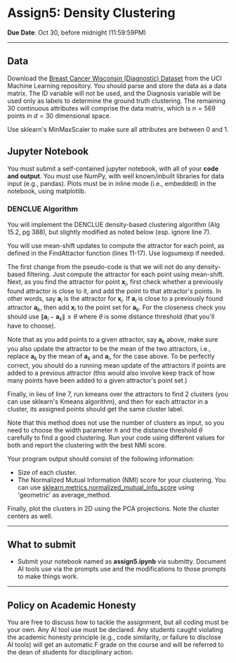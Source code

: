 <!--
.. title: CSCI4390-6390 Assign5
.. slug: dm_assign5
.. date: 2025-10-22 12:00:01 UTC-04:00
.. tags:
.. category:
.. link:
.. description:
.. has_math: True
.. type: text
-->

# Assign5: Density Clustering

**Due Date**: Oct 30, before midnight (11:59:59PM)

---
## Data

Download the [Breast Cancer Wisconsin (Diagnostic)
Dataset](https://archive.ics.uci.edu/dataset/17/breast+cancer+wisconsin+diagnostic) from
the UCI Machine Learning repository. You should parse and store the data as a data matrix.
The ID variable will not be used, and the Diagnosis variable will be used only as labels
to determine the ground truth clustering. The remaining 30 continuous attributes will comprise the data matrix, which
is $n=569$ points in $d=30$ dimensional space.

Use sklearn's MinMaxScaler to make sure all attributes are between 0 and 1.


## Jupyter Notebook

You must submit a self-contained jupyter notebook, with all of your **code and output**.
You must use NumPy, with well known/inbuilt libraries for data input (e.g., pandas). Plots
must be in inline mode (i.e., embedded) in the notebook, using matplotlib.

### DENCLUE Algorithm

You will implement the DENCLUE density-based clustering algorithm (Alg 15.2, pg 388), 
but slightly modified as noted below (esp. ignore line 7).

You will use mean-shift updates to compute the attractor for each point, as defined in the
FindAttactor function (lines 11-17). Use logsumexp if needed.


The first change from the pseudo-code is that we will not do any density-based filtering. 
Just compute the attractor for each point using mean-shift. Next, as you find the
attractor for point $\mathbf{x}_i$, first check whether a previously found attractor is
close to it, and add the point to that attractor's points. In other words, say
$\mathbf{a}_i$ is the attractor for $\mathbf{x}_i$. If $\mathbf{a}_i$ is close to a
previously found attractor $\mathbf{a}_k$, then add $\mathbf{x}_i$ to the point set for
$\mathbf{a}_k$. For the closeness check you should use 
$\|\mathbf{a}_i -\mathbf{a}_k \| \le \theta$
where $\theta$ is some distance threshold (that you'll have to choose).

Note that as you add points to a given attractor, say $\mathbf{a}_k$ above, make sure you
also update the attractor to be the mean of the two attractors, i.e., replace
$\mathbf{a}_k$ by the mean of $\mathbf{a}_k$ and $\mathbf{a}_i$, for the case above. To be
perfectly correct, you should do a running mean update of the attractors if points are
added to a previous attractor (this would also involve keep track of how many points have
been added to a given attractor's point set.)


Finally, in lieu of line 7, run kmeans over the attractors to find 2 clusters (you can use sklearn's Kmeans
algorithm), and then for each attractor in
a cluster, its assigned points should get the same cluster label.

Note that this method does not use the number of clusters as input, so you
need to choose the width parameter $h$ and the distance threshold $\theta$ carefully
to find a good clustering.
Run your code using different values for both and report the clustering with the best NMI score.

Your program output should consist of the following information:

* Size of each cluster.
* The Normalized Mutual Information (NMI) score for your clustering.
    You can use [sklearn.metrics.normalized_mutual_info_score](https://scikit-learn.org/stable/modules/generated/sklearn.metrics.normalized_mutual_info_score.html) using 'geometric' as average_method.

Finally, plot the clusters in 2D using the PCA projections. Note the cluster centers as
well.


---

## What to submit

* Submit your notebook named as **assign5.ipynb** via submitty. Document AI tools use via
  the prompts use and the modifications to those prompts to make things work.

---

## Policy on Academic Honesty

You are free to discuss how to tackle the assignment, but all coding must be
your own. Any AI tool use must be declared. Any students caught violating
the academic honesty principle (e.g., code similarity, or failure to
disclose AI tools) will get an automatic F grade on the course and will be
referred to the dean of students for disciplinary action.
